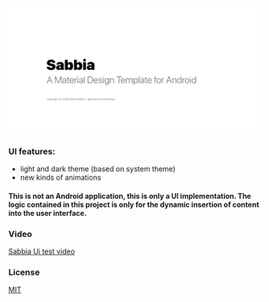 ![Sabbia header](https://github.com/marinimau/Sabbia_android/blob/master/sabbia_header.png)



### UI features:

* light and dark theme (based on system theme)
* new kinds of animations

#### This is not an Android application, this is only a UI implementation. The logic contained in this project is only for the dynamic insertion of content into the user interface.

### Video

[Sabbia Ui test video](https://youtu.be/_E0SDmaZ_bE "Sabbia UI test video")


### License

[MIT](https://www.mit.edu/~amini/LICENSE.md "MIT license")


